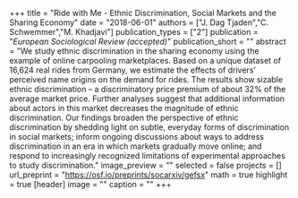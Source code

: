 +++
title = "Ride with Me - Ethnic Discrimination, Social Markets and the Sharing Economy"
date = "2018-06-01"
authors = ["J. Dag Tjaden","C. Schwemmer","M. Khadjavi"]
publication_types = ["2"]
publication = "_European Sociological Review (accepted)_"
publication_short = ""
abstract = "We study ethnic discrimination in the sharing economy using the example of online carpooling marketplaces. Based on a unique dataset of 16,624 real rides from Germany, we estimate the effects of drivers’ perceived name origins on the demand for rides. The results show sizable ethnic discrimination – a discriminatory price premium of about 32% of the average market price. Further analyses suggest that additional information about actors in this market decreases the magnitude of ethnic discrimination. Our findings broaden the perspective of ethnic discrimination by shedding light on subtle, everyday forms of discrimination in social markets; inform ongoing discussions about ways to address discrimination in an era in which markets gradually move online; and respond to increasingly recognized limitations of experimental approaches to study discrimination."
image_preview = ""
selected = false
projects = []
url_preprint = "https://osf.io/preprints/socarxiv/gefsx"
math = true
highlight = true
[header]
image = ""
caption = ""
+++

